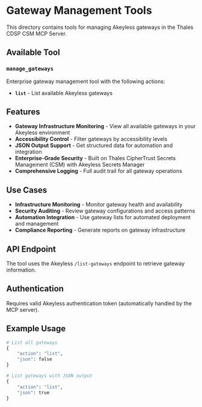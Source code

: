 # Gateway Management Tools

This directory contains tools for managing Akeyless gateways in the Thales CDSP CSM MCP Server.

## Available Tool

### `manage_gateways`
Enterprise gateway management tool with the following actions:

- **`list`** - List available Akeyless gateways

## Features

- **Gateway Infrastructure Monitoring** - View all available gateways in your Akeyless environment
- **Accessibility Control** - Filter gateways by accessibility levels
- **JSON Output Support** - Get structured data for automation and integration
- **Enterprise-Grade Security** - Built on Thales CipherTrust Secrets Management (CSM) with Akeyless Secrets Manager
- **Comprehensive Logging** - Full audit trail for all gateway operations

## Use Cases

- **Infrastructure Monitoring** - Monitor gateway health and availability
- **Security Auditing** - Review gateway configurations and access patterns
- **Automation Integration** - Use gateway lists for automated deployment and management
- **Compliance Reporting** - Generate reports on gateway infrastructure

## API Endpoint

The tool uses the Akeyless `/list-gateways` endpoint to retrieve gateway information.

## Authentication

Requires valid Akeyless authentication token (automatically handled by the MCP server).

## Example Usage

```python
# List all gateways
{
    "action": "list",
    "json": false
}

# List gateways with JSON output
{
    "action": "list", 
    "json": true
}
```
